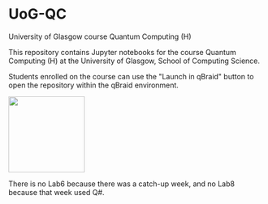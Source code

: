 # UoG-QC
University of Glasgow course Quantum Computing (H)

This repository contains Jupyter notebooks for the course Quantum Computing (H) at the University of Glasgow, School of Computing Science.

Students enrolled on the course can use the "Launch in qBraid" button to open the repository within the qBraid environment.

[<img src="https://qbraid-static.s3.amazonaws.com/logos/Launch_on_qBraid_white.png" width="150">](https://account.qbraid.com?gitHubUrl=https://github.com/SimonGay/UoG-QC.git)

There is no Lab6 because there was a catch-up week, and no Lab8 because that week used Q#.
